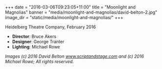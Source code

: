 +++
date = "2016-03-06T09:23:05+11:00"
title = "Moonlight and Magnolias"
banner = "media/moonlight-and-magnolias/david-belton-2.jpg"
image_dir = "static/media/moonlight-and-magnolias/"
+++

Heidelberg Theatre Company, February 2016

 * __Director__: Bruce Akers
 * __Designer__: George Tranter
 * __Lighting__: Michael Rowe

<!--more-->
 


_Images (c) 2016 David Belton www.scriptandstage.com and (c) 2016 Michael Rowe; All rights reserved._
